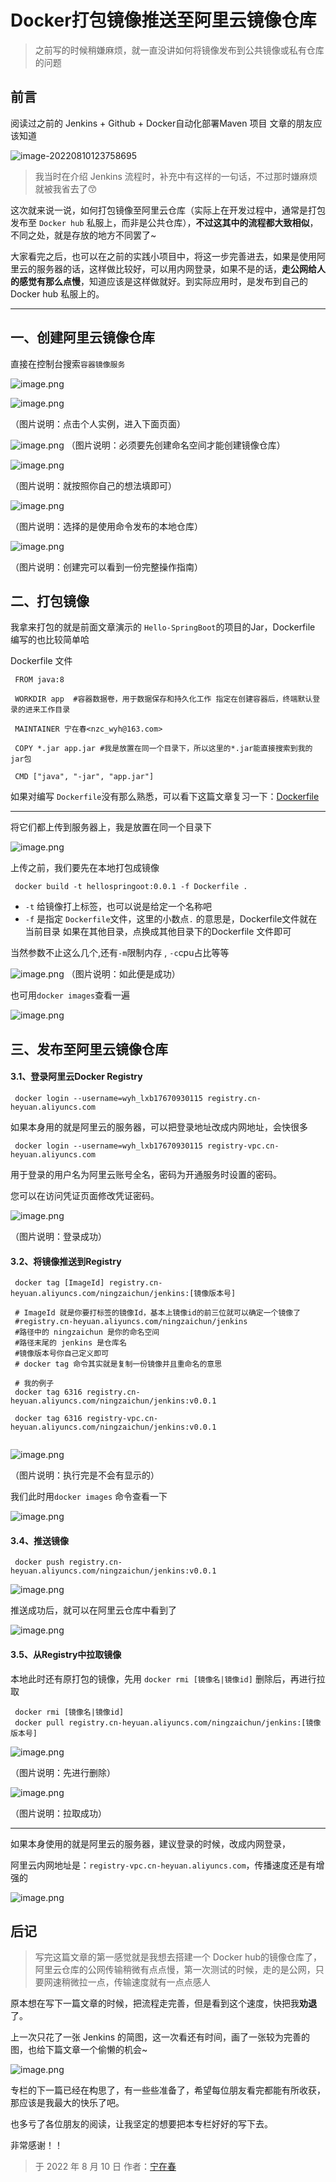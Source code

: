 # Docker打包镜像推送至阿里云镜像仓库

> 之前写的时候稍嫌麻烦，就一直没讲如何将镜像发布到公共镜像或私有仓库的问题

## 前言

阅读过之前的 Jenkins + Github + Docker自动化部署Maven 项目 文章的朋友应该知道

![image-20220810123758695](https://p3-juejin.byteimg.com/tos-cn-i-k3u1fbpfcp/150c0dd5a560480aa53009d22e55ecb8~tplv-k3u1fbpfcp-zoom-1.image)

> 我当时在介绍 Jenkins 流程时，补充中有这样的一句话，不过那时嫌麻烦就被我省去了😙

这次就来说一说，如何打包镜像至阿里云仓库（实际上在开发过程中，通常是打包发布至 `Docker hub` 私服上，而非是公共仓库），**不过这其中的流程都大致相似**，不同之处，就是存放的地方不同罢了~

大家看完之后，也可以在之前的实践小项目中，将这一步完善进去，如果是使用阿里云的服务器的话，这样做比较好，可以用内网登录，如果不是的话，**走公网给人的感觉有那么点慢**，知道应该是这样做就好。到实际应用时，是发布到自己的 Docker hub 私服上的。

***

## 一、创建阿里云镜像仓库

直接在控制台搜索`容器镜像服务`


![image.png](https://p9-juejin.byteimg.com/tos-cn-i-k3u1fbpfcp/3abb9658678f466cbe94443811a24f1b~tplv-k3u1fbpfcp-watermark.image?)

![image.png](https://p9-juejin.byteimg.com/tos-cn-i-k3u1fbpfcp/3cf7500bf56347e2a3963c47954b1e66~tplv-k3u1fbpfcp-watermark.image?)

（图片说明：点击个人实例，进入下面页面）



![image.png](https://p3-juejin.byteimg.com/tos-cn-i-k3u1fbpfcp/22cb0368c44e4abaac53c7491cb504ad~tplv-k3u1fbpfcp-watermark.image?)
（图片说明：必须要先创建命名空间才能创建镜像仓库）


![image.png](https://p6-juejin.byteimg.com/tos-cn-i-k3u1fbpfcp/59fbb9d350eb4bd9bac953cbf577b8ff~tplv-k3u1fbpfcp-watermark.image?)

（图片说明：就按照你自己的想法填即可）


![image.png](https://p9-juejin.byteimg.com/tos-cn-i-k3u1fbpfcp/9a6b0562b63b468082afd4b500ff1a72~tplv-k3u1fbpfcp-watermark.image?)

（图片说明：选择的是使用命令发布的本地仓库）


![image.png](https://p9-juejin.byteimg.com/tos-cn-i-k3u1fbpfcp/16b435a41df14b0482bea13be5d9c9ac~tplv-k3u1fbpfcp-watermark.image?)

（图片说明：创建完可以看到一份完整操作指南）

## 二、打包镜像

我拿来打包的就是前面文章演示的 `Hello-SpringBoot`的项目的Jar，Dockerfile 编写的也比较简单哈

Dockerfile 文件

```
 FROM java:8
 
 WORKDIR app  #容器数据卷，用于数据保存和持久化工作 指定在创建容器后，终端默认登录的进来工作目录
 
 MAINTAINER 宁在春<nzc_wyh@163.com>
 
 COPY *.jar app.jar #我是放置在同一个目录下，所以这里的*.jar能直接搜索到我的jar包
 
 CMD ["java", "-jar", "app.jar"]
```

如果对编写 `Dockerfile`没有那么熟悉，可以看下这篇文章复习一下：[Dockerfile](https://juejin.cn/post/7025763722060627981/)

***

将它们都上传到服务器上，我是放置在同一个目录下


![image.png](https://p1-juejin.byteimg.com/tos-cn-i-k3u1fbpfcp/33fa7817b8574192a50ed8b57912349c~tplv-k3u1fbpfcp-watermark.image?)

上传之前，我们要先在本地打包成镜像

```
 docker build -t hellospringoot:0.0.1 -f Dockerfile .
```

-   `-t` 给镜像打上标签，也可以说是给定一个名称吧
-   `-f` 是指定 `Dockerfile`文件，这里的小数点`.` 的意思是，Dockerfile文件就在当前目录 如果在其他目录，点换成其他目录下的Dockerfile 文件即可

当然参数不止这么几个,还有`-m`限制内存 , `-c`cpu占比等等


![image.png](https://p1-juejin.byteimg.com/tos-cn-i-k3u1fbpfcp/af3300aea1ef4e19b9f1dddfdc9b7387~tplv-k3u1fbpfcp-watermark.image?)
（图片说明：如此便是成功）

也可用`docker images`查看一遍


![image.png](https://p6-juejin.byteimg.com/tos-cn-i-k3u1fbpfcp/ef67373aa0994a0f816a7ee5abd403d9~tplv-k3u1fbpfcp-watermark.image?)

## 三、发布至阿里云镜像仓库

#### 3.1、登录阿里云Docker Registry

```
 docker login --username=wyh_lxb17670930115 registry.cn-heyuan.aliyuncs.com
```

如果本身用的就是阿里云的服务器，可以把登录地址改成内网地址，会快很多

```
 docker login --username=wyh_lxb17670930115 registry-vpc.cn-heyuan.aliyuncs.com
```

用于登录的用户名为阿里云账号全名，密码为开通服务时设置的密码。

您可以在访问凭证页面修改凭证密码。


![image.png](https://p6-juejin.byteimg.com/tos-cn-i-k3u1fbpfcp/3c76b2f96b4f4498b0f1b63b69148753~tplv-k3u1fbpfcp-watermark.image?)

（图片说明：登录成功）

#### 3.2、将镜像推送到Registry

```
 docker tag [ImageId] registry.cn-heyuan.aliyuncs.com/ningzaichun/jenkins:[镜像版本号]
 
 # ImageId 就是你要打标签的镜像Id，基本上镜像id的前三位就可以确定一个镜像了
 #registry.cn-heyuan.aliyuncs.com/ningzaichun/jenkins
 #路径中的 ningzaichun 是你的命名空间
 #路径末尾的 jenkins 是仓库名
 #镜像版本号你自己定义即可
 # docker tag 命令其实就是复制一份镜像并且重命名的意思
 
 # 我的例子
 docker tag 6316 registry.cn-heyuan.aliyuncs.com/ningzaichun/jenkins:v0.0.1
 
 docker tag 6316 registry-vpc.cn-heyuan.aliyuncs.com/ningzaichun/jenkins:v0.0.1
 
```




![image.png](https://p1-juejin.byteimg.com/tos-cn-i-k3u1fbpfcp/c03febb84fa44e909419a3ea14059cc4~tplv-k3u1fbpfcp-watermark.image?)

（图片说明：执行完是不会有显示的）

我们此时用`docker images` 命令查看一下


![image.png](https://p1-juejin.byteimg.com/tos-cn-i-k3u1fbpfcp/c06d7116f404499b91e36cdedd715784~tplv-k3u1fbpfcp-watermark.image?)

#### 3.4、推送镜像

```
 docker push registry.cn-heyuan.aliyuncs.com/ningzaichun/jenkins:v0.0.1
```


![image.png](https://p9-juejin.byteimg.com/tos-cn-i-k3u1fbpfcp/5e4fe2d4304c41839f165846e0d39209~tplv-k3u1fbpfcp-watermark.image?)

推送成功后，就可以在阿里云仓库中看到了


![image.png](https://p1-juejin.byteimg.com/tos-cn-i-k3u1fbpfcp/b0dc655a8dce46daa52b75de807266d9~tplv-k3u1fbpfcp-watermark.image?)


#### 3.5、从Registry中拉取镜像

本地此时还有原打包的镜像，先用 `docker rmi [镜像名|镜像id]` 删除后，再进行拉取

```
 docker rmi [镜像名|镜像id]
 docker pull registry.cn-heyuan.aliyuncs.com/ningzaichun/jenkins:[镜像版本号]
```


![image.png](https://p6-juejin.byteimg.com/tos-cn-i-k3u1fbpfcp/3c636818c4244b57ae4b2bf44c48c911~tplv-k3u1fbpfcp-watermark.image?)

（图片说明：先进行删除）


![image.png](https://p9-juejin.byteimg.com/tos-cn-i-k3u1fbpfcp/05660fe544134d86bca01c00e411f11e~tplv-k3u1fbpfcp-watermark.image?)

（图片说明：拉取成功）

***

如果本身使用的就是阿里云的服务器，建议登录的时候，改成内网登录，

阿里云内网地址是：`registry-vpc.cn-heyuan.aliyuncs.com`，传播速度还是有增强的


![image.png](https://p1-juejin.byteimg.com/tos-cn-i-k3u1fbpfcp/d23bb3d7c9e84a66a1991b006c0516e9~tplv-k3u1fbpfcp-watermark.image?)

## 后记

> 写完这篇文章的第一感觉就是我想去搭建一个 Docker hub的镜像仓库了，阿里云仓库的公网传输稍微有点点慢，第一次测试的时候，走的是公网，只要网速稍微拉一点，传输速度就有一点点感人

原本想在写下一篇文章的时候，把流程走完善，但是看到这个速度，快把我**劝退**了。

上一次只花了一张 Jenkins 的简图，这一次看还有时间，画了一张较为完善的图，也给下篇文章一个偷懒的机会~


![image.png](https://p3-juejin.byteimg.com/tos-cn-i-k3u1fbpfcp/4581195b94a344bc9766412f107556d8~tplv-k3u1fbpfcp-watermark.image?)

专栏的下一篇已经在构思了，有一些些准备了，希望每位朋友看完都能有所收获，那应该是我最大的快乐了吧。

也多亏了各位朋友的阅读，让我坚定的想要把本专栏好好的写下去。

非常感谢！！

>于 2022 年 8 月 10 日 作者：[宁在春](https://juejin.cn/user/2859142558267559/posts)
